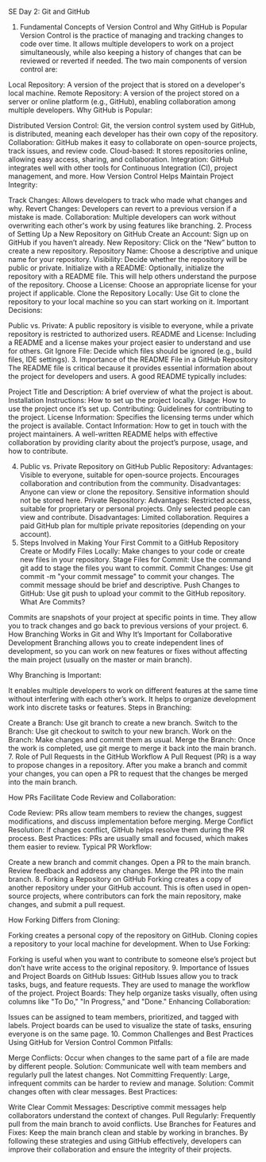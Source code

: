 SE Day 2: Git and GitHub
1. Fundamental Concepts of Version Control and Why GitHub is Popular
Version Control is the practice of managing and tracking changes to code over time. It allows multiple developers to work on a project simultaneously, while also keeping a history of changes that can be reviewed or reverted if needed. The two main components of version control are:

Local Repository: A version of the project that is stored on a developer's local machine.
Remote Repository: A version of the project stored on a server or online platform (e.g., GitHub), enabling collaboration among multiple developers.
Why GitHub is Popular:

Distributed Version Control: Git, the version control system used by GitHub, is distributed, meaning each developer has their own copy of the repository.
Collaboration: GitHub makes it easy to collaborate on open-source projects, track issues, and review code.
Cloud-based: It stores repositories online, allowing easy access, sharing, and collaboration.
Integration: GitHub integrates well with other tools for Continuous Integration (CI), project management, and more.
How Version Control Helps Maintain Project Integrity:

Track Changes: Allows developers to track who made what changes and why.
Revert Changes: Developers can revert to a previous version if a mistake is made.
Collaboration: Multiple developers can work without overwriting each other's work by using features like branching.
2. Process of Setting Up a New Repository on GitHub
Create an Account: Sign up on GitHub if you haven’t already.
New Repository: Click on the “New” button to create a new repository.
Repository Name: Choose a descriptive and unique name for your repository.
Visibility: Decide whether the repository will be public or private.
Initialize with a README: Optionally, initialize the repository with a README file. This will help others understand the purpose of the repository.
Choose a License: Choose an appropriate license for your project if applicable.
Clone the Repository Locally: Use Git to clone the repository to your local machine so you can start working on it.
Important Decisions:

Public vs. Private: A public repository is visible to everyone, while a private repository is restricted to authorized users.
README and License: Including a README and a license makes your project easier to understand and use for others.
Git Ignore File: Decide which files should be ignored (e.g., build files, IDE settings).
3. Importance of the README File in a GitHub Repository
The README file is critical because it provides essential information about the project for developers and users. A good README typically includes:

Project Title and Description: A brief overview of what the project is about.
Installation Instructions: How to set up the project locally.
Usage: How to use the project once it’s set up.
Contributing: Guidelines for contributing to the project.
License Information: Specifies the licensing terms under which the project is available.
Contact Information: How to get in touch with the project maintainers.
A well-written README helps with effective collaboration by providing clarity about the project’s purpose, usage, and how to contribute.

4. Public vs. Private Repository on GitHub
Public Repository:
Advantages: Visible to everyone, suitable for open-source projects. Encourages collaboration and contribution from the community.
Disadvantages: Anyone can view or clone the repository. Sensitive information should not be stored here.
Private Repository:
Advantages: Restricted access, suitable for proprietary or personal projects. Only selected people can view and contribute.
Disadvantages: Limited collaboration. Requires a paid GitHub plan for multiple private repositories (depending on your account).
5. Steps Involved in Making Your First Commit to a GitHub Repository
Create or Modify Files Locally: Make changes to your code or create new files in your repository.
Stage Files for Commit: Use the command git add <file> to stage the files you want to commit.
Commit Changes: Use git commit -m "your commit message" to commit your changes. The commit message should be brief and descriptive.
Push Changes to GitHub: Use git push to upload your commit to the GitHub repository.
What Are Commits?

Commits are snapshots of your project at specific points in time. They allow you to track changes and go back to previous versions of your project.
6. How Branching Works in Git and Why It’s Important for Collaborative Development
Branching allows you to create independent lines of development, so you can work on new features or fixes without affecting the main project (usually on the master or main branch).

Why Branching is Important:

It enables multiple developers to work on different features at the same time without interfering with each other’s work.
It helps to organize development work into discrete tasks or features.
Steps in Branching:

Create a Branch: Use git branch <branch-name> to create a new branch.
Switch to the Branch: Use git checkout <branch-name> to switch to your new branch.
Work on the Branch: Make changes and commit them as usual.
Merge the Branch: Once the work is completed, use git merge <branch-name> to merge it back into the main branch.
7. Role of Pull Requests in the GitHub Workflow
A Pull Request (PR) is a way to propose changes in a repository. After you make a branch and commit your changes, you can open a PR to request that the changes be merged into the main branch.

How PRs Facilitate Code Review and Collaboration:

Code Review: PRs allow team members to review the changes, suggest modifications, and discuss implementation before merging.
Merge Conflict Resolution: If changes conflict, GitHub helps resolve them during the PR process.
Best Practices: PRs are usually small and focused, which makes them easier to review.
Typical PR Workflow:

Create a new branch and commit changes.
Open a PR to the main branch.
Review feedback and address any changes.
Merge the PR into the main branch.
8. Forking a Repository on GitHub
Forking creates a copy of another repository under your GitHub account. This is often used in open-source projects, where contributors can fork the main repository, make changes, and submit a pull request.

How Forking Differs from Cloning:

Forking creates a personal copy of the repository on GitHub.
Cloning copies a repository to your local machine for development.
When to Use Forking:

Forking is useful when you want to contribute to someone else’s project but don’t have write access to the original repository.
9. Importance of Issues and Project Boards on GitHub
Issues: GitHub Issues allow you to track tasks, bugs, and feature requests. They are used to manage the workflow of the project.
Project Boards: They help organize tasks visually, often using columns like "To Do," "In Progress," and "Done."
Enhancing Collaboration:

Issues can be assigned to team members, prioritized, and tagged with labels.
Project boards can be used to visualize the state of tasks, ensuring everyone is on the same page.
10. Common Challenges and Best Practices Using GitHub for Version Control
Common Pitfalls:

Merge Conflicts: Occur when changes to the same part of a file are made by different people.
Solution: Communicate well with team members and regularly pull the latest changes.
Not Committing Frequently: Large, infrequent commits can be harder to review and manage.
Solution: Commit changes often with clear messages.
Best Practices:

Write Clear Commit Messages: Descriptive commit messages help collaborators understand the context of changes.
Pull Regularly: Frequently pull from the main branch to avoid conflicts.
Use Branches for Features and Fixes: Keep the main branch clean and stable by working in branches.
By following these strategies and using GitHub effectively, developers can improve their collaboration and ensure the integrity of their projects.
